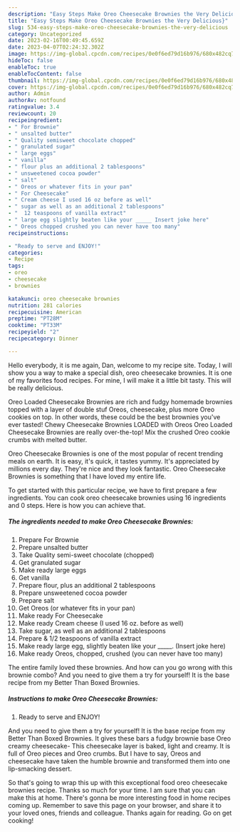 ```yaml
---
description: "Easy Steps Make Oreo Cheesecake Brownies the Very Delicious}"
title: "Easy Steps Make Oreo Cheesecake Brownies the Very Delicious}"
slug: 534-easy-steps-make-oreo-cheesecake-brownies-the-very-delicious
category: Uncategorized
date: 2023-02-16T00:49:45.659Z
date: 2023-04-07T02:24:32.302Z
image: https://img-global.cpcdn.com/recipes/0e0f6ed79d16b976/680x482cq70/oreo-cheesecake-brownies-recipe-main-photo.jpg
hideToc: false
enableToc: true
enableTocContent: false
thumbnail: https://img-global.cpcdn.com/recipes/0e0f6ed79d16b976/680x482cq70/oreo-cheesecake-brownies-recipe-main-photo.jpg
cover: https://img-global.cpcdn.com/recipes/0e0f6ed79d16b976/680x482cq70/oreo-cheesecake-brownies-recipe-main-photo.jpg
author: Admin
authorAv: notfound
ratingvalue: 3.4
reviewcount: 20
recipeingredient:
- " For Brownie"
- " unsalted butter"
- " Quality semisweet chocolate chopped"
- " granulated sugar"
- " large eggs"
- " vanilla"
- " flour plus an additional 2 tablespoons"
- " unsweetened cocoa powder"
- " salt"
- " Oreos or whatever fits in your pan"
- " For Cheesecake"
- " Cream cheese I used 16 oz before as well"
- " sugar as well as an additional 2 tablespoons"
- "  12 teaspoons of vanilla extract"
- " large egg slightly beaten like your _____ Insert joke here"
- " Oreos chopped crushed you can never have too many"
recipeinstructions:

- "Ready to serve and ENJOY!"
categories:
- Recipe
tags:
- oreo
- cheesecake
- brownies

katakunci: oreo cheesecake brownies 
nutrition: 281 calories
recipecuisine: American
preptime: "PT28M"
cooktime: "PT33M"
recipeyield: "2"
recipecategory: Dinner

---
```



Hello everybody, it is me again, Dan, welcome to my recipe site. Today, I will show you a way to make a special dish, oreo cheesecake brownies. It is one of my favorites food recipes. For mine, I will make it a little bit tasty. This will be really delicious.

Oreo Loaded Cheesecake Brownies are rich and fudgy homemade brownies topped with a layer of double stuf Oreos, cheesecake, plus more Oreo cookies on top. In other words, these could be the best brownies you&#39;ve ever tasted! Chewy Cheesecake Brownies LOADED with Oreos Oreo Loaded Cheesecake Brownies are really over-the-top! Mix the crushed Oreo cookie crumbs with melted butter.

Oreo Cheesecake Brownies is one of the most popular of recent trending meals on earth. It is easy, it's quick, it tastes yummy. It's appreciated by millions every day. They're nice and they look fantastic. Oreo Cheesecake Brownies is something that I have loved my entire life.


To get started with this particular recipe, we have to first prepare a few ingredients. You can cook oreo cheesecake brownies using 16 ingredients and 0 steps. Here is how you can achieve that.

<!--inarticleads1-->

##### The ingredients needed to make Oreo Cheesecake Brownies:

1. Prepare  For Brownie
1. Prepare  unsalted butter
1. Take  Quality semi-sweet chocolate (chopped)
1. Get  granulated sugar
1. Make ready  large eggs
1. Get  vanilla
1. Prepare  flour, plus an additional 2 tablespoons
1. Prepare  unsweetened cocoa powder
1. Prepare  salt
1. Get  Oreos (or whatever fits in your pan)
1. Make ready  For Cheesecake
1. Make ready  Cream cheese (I used 16 oz. before as well)
1. Take  sugar, as well as an additional 2 tablespoons
1. Prepare  &amp; 1/2 teaspoons of vanilla extract
1. Make ready  large egg, slightly beaten like your _____. (Insert joke here)
1. Make ready  Oreos, chopped, crushed (you can never have too many)


The entire family loved these brownies. And how can you go wrong with this brownie combo? And you need to give them a try for yourself! It is the base recipe from my Better Than Boxed Brownies. 

<!--inarticleads2-->

##### Instructions to make Oreo Cheesecake Brownies:


1. Ready to serve and ENJOY!

And you need to give them a try for yourself! It is the base recipe from my Better Than Boxed Brownies. It gives these bars a fudgy brownie base Oreo creamy cheesecake- This cheesecake layer is baked, light and creamy. It is full of Oreo pieces and Oreo crumbs. But I have to say, Oreos and cheesecake have taken the humble brownie and transformed them into one lip-smacking dessert. 

So that's going to wrap this up with this exceptional food oreo cheesecake brownies recipe. Thanks so much for your time. I am sure that you can make this at home. There's gonna be more interesting food in home recipes coming up. Remember to save this page on your browser, and share it to your loved ones, friends and colleague. Thanks again for reading. Go on get cooking!
